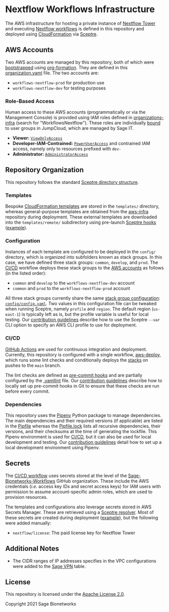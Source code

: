 # Nextflow Workflows Infrastructure

The AWS infrastructure for hosting a private instance of [Nextflow Tower](https://tower.nf/) and executing [Nextflow workflows](https://nextflow.io/) is defined in this repository and deployed using [CloudFormation](https://aws.amazon.com/cloudformation/) via [Sceptre](https://sceptre.cloudreach.com/).

## AWS Accounts

Two AWS accounts are managed by this repository, both of which were [bootstrapped](https://sagebionetworks.jira.com/wiki/spaces/IT/pages/2058878986/Bootstrapping+AWS+Project+Accounts) using [org-formation](https://github.com/org-formation/org-formation-cli). They are defined in this [organization.yaml](https://github.com/Sage-Bionetworks-IT/organizations-infra/blob/master/org-formation/organization.yaml) file. The two accounts are:

- `workflows-nextflow-prod` for production use
- `workflows-nextflow-dev` for testing purposes

### Role-Based Access

Human access to these AWS accounts (programmatically or via the Management Console) is provided using IAM roles defined in [organizations-infra](https://github.com/Sage-Bionetworks-IT/organizations-infra/blob/master/org-formation/700-aws-sso/_tasks.yaml) (search for "WorkflowsNextflow"). These roles are individually [bound](https://github.com/Sage-Bionetworks-IT/organizations-infra/blob/master/org-formation/700-aws-sso/README.md) to user groups in JumpCloud, which are managed by Sage IT.

- **Viewer:** [`ViewOnlyAccess`](https://docs.aws.amazon.com/IAM/latest/UserGuide/access_policies_job-functions.html#jf_view-only-user)
- **Developer-IAM-Contrained:** [`PowerUserAccess`](https://docs.aws.amazon.com/IAM/latest/UserGuide/access_policies_job-functions.html#jf_developer-power-user) and contrained IAM access, namely only to resources prefixed with `dev-`
- **Administrator:** [`AdministratorAccess`](https://docs.aws.amazon.com/IAM/latest/UserGuide/access_policies_job-functions.html#jf_administrator)

## Repository Organization

This repository follows the standard [Sceptre directory structure](https://sceptre.cloudreach.com/2.6.3/docs/get_started.html#directory-structure).

### Templates

Bespoke [CloudFormation templates](https://docs.aws.amazon.com/AWSCloudFormation/latest/UserGuide/template-guide.html) are stored in the `templates/` directory, whereas general-purpose templates are obtained from the [aws-infra](https://github.com/Sage-Bionetworks/aws-infra/tree/master/templates) repository during deployment. These external templates are downloaded into the `templates/remote/` subdirectory using pre-launch [Sceptre hooks](https://sceptre.cloudreach.com/2.6.3/docs/hooks.html) ([example](https://github.com/Sage-Bionetworks-Workflows/aws-workflows-nextflow-infra/blob/db37741e53fa5276b33b24d1af247d8d29bc0e56/config/prod/nextflow-vpc.yaml#L6-L8)).

### Configuration

Instances of each template are configured to be deployed in the `config/` directory, which is organized into subfolders known as stack groups. In this case, we have defined three stack groups: `common`, `develop`, and `prod`. The [CI/CD](#cicd) workflow deploys these stack groups to the [AWS accounts](#aws-accounts) as follows (in the listed order):

- `common` and `develop` to the `workflows-nextflow-dev` account
- `common` and `prod` to the `workflows-nextflow-prod` account

All three stack groups currently share the same [stack group configuration](https://sceptre.cloudreach.com/2.6.3/docs/stack_group_config.html): [`config/config.yaml`](config/config.yaml). Two values in this configuration file can be tweaked when running Sceptre, namely `profile` and `region`. The default region (`us-east-1`) is typically left as is, but the profile variable is useful for local testing. Our [contribution guidelines](CONTRIBUTING.md) describe how to use the Sceptre `--var` CLI option to specify an AWS CLI profile to use for deployment.

### CI/CD

[GitHub Actions](https://github.com/features/actions) are used for continuous integration and deployment. Currently, this repository is configured with a single workflow, [aws-deploy](.github/workflows/aws-deploy.yaml), which runs some lint checks and conditionally deploys the [stacks](#configuration) on pushes to the `main` branch.

The lint checks are defined as [pre-commit hooks](.pre-commit-config.yaml) and are partially configured by the [.yamllint](.yamllint) file. Our [contribution guidelines](CONTRIBUTING.md) describe how to locally set up pre-commit hooks in Git to ensure that these checks are run before every commit.

### Dependencies

This repository uses the [Pipenv](https://pipenv.pypa.io/) Python package to manage dependencies. The main dependencies and their required versions (if applicable) are listed in the [Pipfile](Pipfile) whereas the [Pipfile.lock](Pipfile.lock) lists all recursive dependencies, their versions, and their checksums at the time of generating the lockfile. This Pipenv environment is used for [CI/CD](#cicd), but it can also be used for local development and testing. Our [contribution guidelines](CONTRIBUTING.md) detail how to set up a local development environment using Pipenv.

## Secrets

The [CI/CD workflow](#cicd) uses secrets stored at the level of the [Sage-Bionetworks-Workflows](https://github.com/Sage-Bionetworks-Workflows) GitHub organization. These include the AWS credentials (_i.e._ access key IDs and secret access keys) for IAM users with permission to assume account-specific admin roles, which are used to provision resources.

The templates and configurations also leverage secrets stored in AWS Secrets Manager. These are retrieved using a [Sceptre resolver](https://github.com/iAnomaly/sceptre-resolver-aws-secrets-manager). Most of these secrets are created during deployment ([example](https://github.com/Sage-Bionetworks-Workflows/aws-workflows-nextflow-infra/blob/db37741e53fa5276b33b24d1af247d8d29bc0e56/templates/nextflow-tower-secret.yaml#L14-L34)), but the following were added manually:

- `nextflow/license`: The paid license key for Nextflow Tower

## Additional Notes

- The CIDR ranges of IP addresses specifies in the VPC configurations were added to the [Sage VPN](https://sagebionetworks.jira.com/wiki/spaces/IT/pages/352976898/Sage+VPN) table.

## License

This repository is licensed under the [Apache License 2.0](LICENSE).

Copyright 2021 Sage Bionetworks
